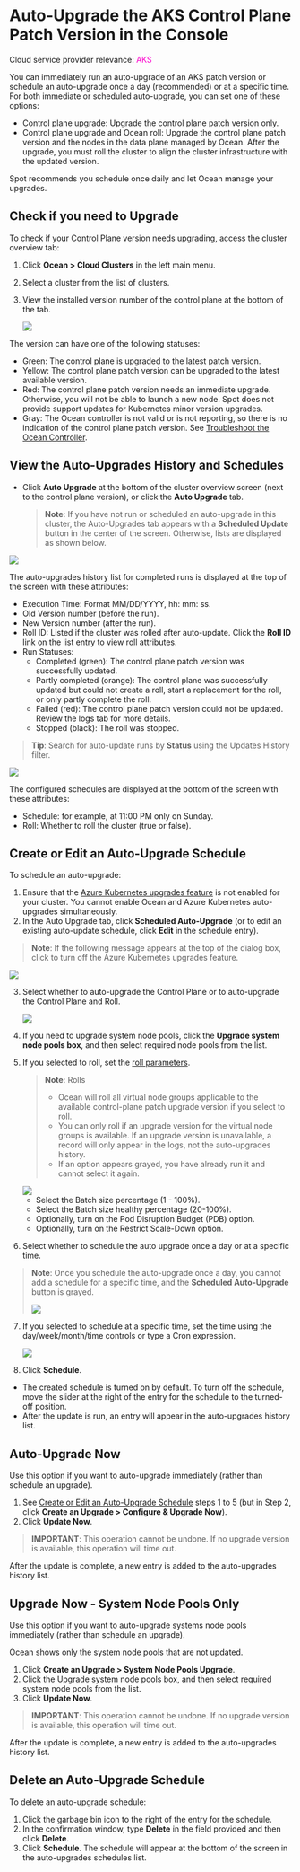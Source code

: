 # Auto-Upgrade the AKS Control Plane Patch Version in the Console

Cloud service provider relevance: <font color="#FC01CC">AKS</font>

You can immediately run an auto-upgrade of an AKS patch version or schedule an auto-upgrade once a day (recommended) or at a specific time. For both immediate or scheduled auto-upgrade, you can set one of these options:

* Control plane upgrade: Upgrade the control plane patch version only.
* Control plane upgrade and Ocean roll: Upgrade the control plane patch version and the nodes in the data plane managed by Ocean. After the upgrade, you must roll the cluster to align the cluster infrastructure with the updated version.

Spot recommends you schedule once daily and let Ocean manage your upgrades.

## Check if you need to Upgrade

To check if your Control Plane version needs upgrading, access the cluster overview tab:

1. Click **Ocean > Cloud Clusters** in the left main menu. 
2. Select a cluster from the list of clusters.
3. View the installed version number of the control plane at the bottom of the tab.

   <img src="https://docs.spot.io/ocean/_media/check-need-to-uprade.png" />

The version can have one of the following statuses:

* Green: The control plane is upgraded to the latest patch version.
* Yellow: The control plane patch version can be upgraded to the latest available version.
* Red: The control plane patch version needs an immediate upgrade. Otherwise, you will not be able to launch a new node. Spot does not 
provide support updates for Kubernetes minor version upgrades.
* Gray: The Ocean controller is not valid or is not reporting, so there is no indication of the control plane patch version. See [Troubleshoot the Ocean Controller](https://docs.spot.io/ocean/tutorials/spot-kubernetes-controller/ocean-controller-two-ts).

## View the Auto-Upgrades History and Schedules

* Click **Auto Upgrade** at the bottom of the cluster overview screen (next to the control plane version), or click the **Auto Upgrade** tab.

  >**Note**: If you have not run or scheduled an auto-upgrade in this cluster, the Auto-Upgrades tab appears with a **Scheduled Update** button in the center of the screen. Otherwise, lists are displayed as shown below.

<img src="https://docs.spot.io/ocean/_media/autoupgrades-history.png" />

The auto-upgrades history list for completed runs is displayed at the top of the screen with these attributes:

* Execution Time: Format MM/DD/YYYY, hh: mm: ss.
* Old Version number (before the run).
* New Version number (after the run).
* Roll ID: Listed if the cluster was rolled after auto-update. Click the **Roll ID** link on the list entry to view roll attributes.
* Run Statuses:
  * Completed (green): The control plane patch version was successfully updated.
  * Partly completed (orange): The control plane was successfully updated but could not create a roll, start a replacement for the roll, or only partly complete the roll.
  * Failed (red): The control plane patch version could not be updated. Review the logs tab for more details.
  * Stopped (black): The roll was stopped.
 
>**Tip**: Search for auto-update runs by **Status** using the Updates History filter.

<img src="https://docs.spot.io/ocean/_media/autoupgrade-schedules.png" />

The configured schedules are displayed at the bottom of the screen with these attributes:

* Schedule: for example, at 11:00 PM only on Sunday.
* Roll: Whether to roll the cluster (true or false).

## Create or Edit an Auto-Upgrade Schedule

To schedule an auto-upgrade:

1. Ensure that the [Azure Kubernetes upgrades feature](https://spotinst.atlassian.net/wiki/pages/resumedraft.action?draftId=3271589937) is not enabled for your cluster. You cannot enable Ocean and Azure Kubernetes auto-upgrades simultaneously.
2. In the Auto Upgrade tab, click **Scheduled Auto-Upgrade** (or to edit an existing auto-update schedule, click **Edit** in the schedule entry).

  >**Note**: If the following message appears at the top of the dialog box, click to turn off the Azure Kubernetes upgrades feature.
  
  <img src="https://docs.spot.io/ocean/_media/auto-upgrade-azure-feature.png" /> 

3. Select whether to auto-upgrade the Control Plane or to auto-upgrade the Control Plane and Roll.

   <img src="https://docs.spot.io/ocean/_media/select-what-to-upgrade.png" />

4. If you need to upgrade system node pools, click the **Upgrade system node pools box**, and then select required node pools from the list.

5. If you selected to roll, set the [roll parameters](https://docs.spot.io/ocean/features/roll).

    >**Note**: Rolls
    > - Ocean will roll all virtual node groups applicable to the available control-plane patch upgrade version if you select to roll.
    > - You can only roll if an upgrade version for the virtual node groups is available. If an upgrade version is unavailable, a record will only appear in the logs, not the auto-upgrades history.
    > - If an option appears grayed, you have already run it and cannot select it again.

    <img src="https://docs.spot.io/ocean/_media/auto-upgrade-roll-configuration.png" />

     * Select the Batch size percentage (1 - 100%).
   * Select the Batch size healthy percentage (20-100%).
   * Optionally, turn on the Pod Disruption Budget (PDB) option.
   * Optionally, turn on the Restrict Scale-Down option.

6. Select whether to schedule the auto upgrade once a day or at a specific time.

>**Note**: Once you schedule the auto-upgrade once a day, you cannot add a schedule for a specific time, and the **Scheduled Auto-Upgrade** button is grayed.
>
> <img src="https://docs.spot.io/ocean/_media/auto-upgrade-when-to.png" />



  
7. If you selected to schedule at a specific time, set the time using the day/week/month/time controls or type a Cron expression.

     <img src="https://docs.spot.io/ocean/_media/auto-upgrade-when-to-frequency.png" />

 8. Click **Schedule**.

   * The created schedule is turned on by default. To turn off the schedule, move the slider at the right of the entry for the schedule to the turned-off position.
   * After the update is run, an entry will appear in the auto-upgrades history list.

##  Auto-Upgrade Now

Use this option if you want to auto-upgrade immediately (rather than schedule an upgrade).

1. See [Create or Edit an Auto-Upgrade Schedule](https://docs.spot.io/ocean/features/auto-upgrade-aks-patch-version?id=create-or-edit-an-auto-upgrade-schedule) steps 1 to 5 (but in Step 2, click **Create an Upgrade > Configure & Upgrade Now**).
3. Click **Update Now**.

>**IMPORTANT**: This operation cannot be undone. If no upgrade version is available, this operation will time out.

After the update is complete, a new entry is added to the auto-upgrades history list.

##  Upgrade Now - System Node Pools Only

Use this option if you want to auto-upgrade systems node pools immediately (rather than schedule an upgrade).

Ocean shows only the system node pools that are not updated.

1. Click **Create an Upgrade > System Node Pools Upgrade**.
2. Click the Upgrade system node pools box, and then select required system node pools from the list.
3. Click **Update Now**.

>**IMPORTANT**: This operation cannot be undone. If no upgrade version is available, this operation will time out.

After the update is complete, a new entry is added to the auto-upgrades history list.


## Delete an Auto-Upgrade Schedule

To delete an auto-upgrade schedule:

1. Click the garbage bin icon to the right of the entry for the schedule.
2. In the confirmation window, type **Delete** in the field provided and then click **Delete**.
3. Click **Schedule**. The schedule will appear at the bottom of the screen in the auto-upgrades schedules list. 

  


